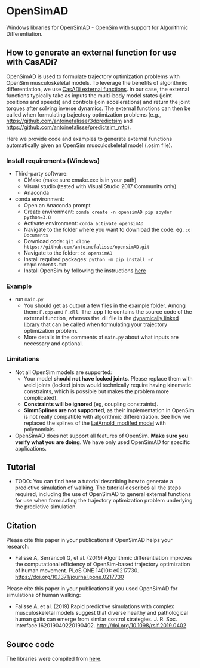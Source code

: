 # OpenSimAD
Windows libraries for OpenSimAD - OpenSim with support for Algorithmic Differentiation.

## How to generate an external function for use with CasADi?
OpenSimAD is used to formulate trajectory optimization problems with OpenSim musculoskeletal models. To leverage the benefits of algorithmic differentiation, we use [CasADi external functions](https://web.casadi.org/docs/#casadi-s-external-function). In our case, the external functions typically take as inputs the multi-body model states (joint positions and speeds) and controls (join accelerations) and return the joint torques after solving inverse dynamics. The external functions can then be called when formulating trajectory optimization problems (e.g., https://github.com/antoinefalisse/3dpredictsim and https://github.com/antoinefalisse/predictsim_mtp).

Here we provide code and examples to generate external functions automatically given an OpenSim musculoskeletal model (.osim file).

### Install requirements (Windows)
  - Third-party software:
    - CMake (make sure cmake.exe is in your path)
    - Visual studio (tested with Visual Studio 2017 Community only)
    - Anaconda
  - conda environment:
    - Open an Anaconda prompt
    - Create environment: `conda create -n opensimAD pip spyder python=3.8`
    - Activate environment: `conda activate opensimAD`
    - Navigate to the folder where you want to download the code: eg. `cd Documents`
    - Download code: `git clone https://github.com/antoinefalisse/opensimAD.git`
    - Navigate to the folder: `cd opensimAD`
    - Install required packages: `python -m pip install -r requirements.txt`
    - Install OpenSim by following the instructions [here](https://simtk-confluence.stanford.edu:8443/display/OpenSim/Scripting+in+Python)

### Example
  - run `main.py`
      - You should get as output a few files in the example folder. Among them: `F.cpp` and `F.dll`. The .cpp file contains the source code of the external function, whereas the .dll file is the [dynamically linked library](https://web.casadi.org/docs/#casadi-s-external-function) that can be called when formulating your trajectory optimization problem.
      - More details in the comments of `main.py` about what inputs are necessary and optional.

### Limitations
  - Not all OpenSim models are supported:
    - Your model **should not have locked joints**. Please replace them with weld joints (locked joints would technically require having kinematic constraints, which is possible but makes the problem more complicated).
    - **Constraints will be ignored** (eg, coupling constraints).
    - **SimmSplines are not supported**, as their implementation in OpenSim is not really compatible with algorithmic differentiation. See how we replaced the splines of the [LaiArnold_modifed model](https://simtk.org/projects/model-high-flex) with polynomials.
  - OpenSimAD does not support all features of OpenSim. **Make sure you verify what you are doing**. We have only used OpenSimAD for specific applications.

## Tutorial
  - TODO: You can find here a tutorial describing how to generate a predictive simulation of walking. The tutorial describes all the steps required, including the use of OpenSimAD to general external functions for use when formulating the trajectory optimization problem underlying the predictive simulation. 

## Citation
Please cite this paper in your publications if OpenSimAD helps your research:
  - Falisse A, Serrancolí G, et al. (2019) Algorithmic differentiation improves the computational efficiency of OpenSim-based trajectory optimization of human movement. PLoS ONE 14(10): e0217730. https://doi.org/10.1371/journal.pone.0217730

Please cite this paper in your publications if you used OpenSimAD for simulations of human walking:
  - Falisse A, et al. (2019) Rapid predictive simulations with complex musculoskeletal models suggest that diverse healthy and pathological human gaits can emerge from similar control strategies. J. R. Soc. Interface.162019040220190402. http://doi.org/10.1098/rsif.2019.0402

## Source code
The libraries were compiled from [here](https://github.com/antoinefalisse/opensim-core/tree/AD-recorder-work-py-install).

